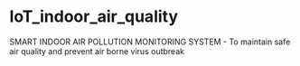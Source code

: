 # IoT_indoor_air_quality
SMART INDOOR AIR POLLUTION MONITORING SYSTEM  - To maintain safe air quality and prevent air borne virus outbreak
